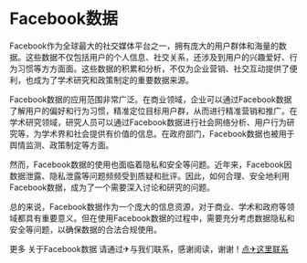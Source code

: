 # Facebook数据

Facebook作为全球最大的社交媒体平台之一，拥有庞大的用户群体和海量的数据。这些数据不仅包括用户的个人信息、社交关系，还涉及到用户的兴趣爱好、行为习惯等方方面面。这些数据的积累和分析，不仅为企业营销、社交互动提供了便利，也成为了学术研究和政策制定的重要数据来源。

Facebook数据的应用范围非常广泛。在商业领域，企业可以通过Facebook数据了解用户的偏好和行为习惯，精准定位目标用户群，从而进行精准营销和推广。在学术研究领域，研究人员可以通过Facebook数据进行社会网络分析、用户行为研究等，为学术界和社会提供有价值的信息。在政府部门，Facebook数据也被用于舆情监测、政策制定等方面。

然而，Facebook数据的使用也面临着隐私和安全等问题。近年来，Facebook因数据泄露、隐私泄露等问题频频受到质疑和批评。因此，如何合理、安全地利用Facebook数据，成为了一个需要深入讨论和研究的问题。

总的来说，Facebook数据作为一个庞大的信息资源，对于商业、学术和政府等领域都具有重要意义。但在使用Facebook数据的过程中，需要充分考虑数据隐私和安全等问题，以确保数据的合法合规使用。

更多 关于Facebook数据 请通过✈与我们联系，感谢阅读，谢谢！[点✈这里联系](https://www.k02.cc)